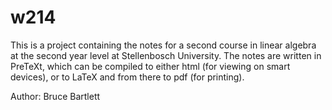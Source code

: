 # w214
This is a project containing the notes for a second course in linear algebra at the second year level at Stellenbosch University. The notes are written in PreTeXt, which can be compiled to either html (for viewing on smart devices), or to LaTeX and from there to pdf (for printing).

Author: Bruce Bartlett

